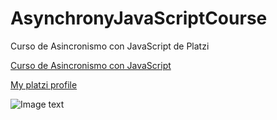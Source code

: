 # AsynchronyJavaScriptCourse
Curso de Asincronismo con JavaScript de Platzi

<a href="https://platzi.com/cursos/asincronismo-js/" target="_blank">Curso de Asincronismo con JavaScript</a>

<a href="https://platzi.com/p/danielbatres/" target="_blank">My platzi profile</a>

![Image text](https://ibb.co/LtBpHK8)